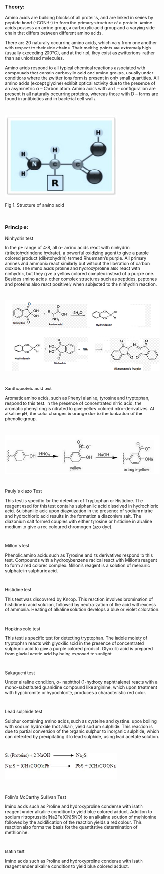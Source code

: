 ### Theory:
 
 
Amino acids are building blocks of all proteins, and are linked in series by peptide bond (-CONH-) to form the primary structure of a protein. Amino acids possess an amine group, a carboxylic acid group and a varying side chain that differs between different amino acids.

There are 20 naturally occurring amino acids, which vary from one another with respect to their side chains. Their melting points are extremely high (usually exceeding 200°C), and at their pI, they exist as zwitterions, rather than as unionized molecules.

Amino acids respond to all typical chemical reactions associated with compounds that contain carboxylic acid and amino groups, usually under conditions where the zwitter ions form is present in only small quantities. All amino acids (except glycine) exhibit optical activity due to the presence of an asymmetric α – Carbon atom. Amino acids with an L – configuration are present in all naturally occurring proteins, whereas those with D – forms are found in antibiotics and in bacterial cell walls.

&nbsp;

<img src="images/1.png" title="" /> 

   Fig 1.  Structure of amino acid

&nbsp;

### Principle:
 

Ninhydrin test

 

 In the pH range of 4-8, all α- amino acids react with ninhydrin (triketohydrindene hydrate), a powerful oxidizing agent to give a purple colored product (diketohydrin) termed Rhuemann’s purple. All primary amines and ammonia react similarly but without the liberation of carbon dioxide. The imino acids proline and hydroxyproline also react with ninhydrin, but they give a yellow colored complex instead of a purple one. Besides amino acids, other complex structures such as peptides, peptones and proteins also react positively when subjected to the ninhydrin reaction.

 &nbsp;

<img src="images/2.png" title="" /> 

&nbsp;

Xanthoproteic acid test

 Aromatic amino acids, such as Phenyl alanine, tyrosine and tryptophan, respond to this test. In the presence of concentrated nitric acid, the aromatic phenyl ring is nitrated to give yellow colored nitro-derivatives. At alkaline pH, the color changes to orange due to the ionization of the phenolic group.

 &nbsp;

<img src="images/3.jpg" title="" />


 &nbsp;

Pauly's diazo Test

 This test is specific for the detection of Tryptophan or Histidine. The reagent used for this test contains sulphanilic acid dissolved in hydrochloric acid. Sulphanilic acid upon diazotization in the presence of sodium nitrite and hydrochloric acid results in the formation a diazonium salt. The diazonium salt formed couples with either tyrosine or histidine in alkaline medium to give a red coloured chromogen (azo dye).


 &nbsp;

Millon's test

Phenolic amino acids such as Tyrosine and its derivatives respond to this test. Compounds with a hydroxybenzene radical react with Millon’s reagent to form a red colored complex. Millon’s reagent is a solution of mercuric sulphate in sulphuric acid.


 &nbsp;

 Histidine test

 

This test was discovered by Knoop. This reaction involves bromination of histidine in acid solution, followed by neutralization of the acid with excess of ammonia.  Heating of alkaline solution develops a blue or violet coloration.

 &nbsp;

Hopkins cole test

This test is specific test for detecting tryptophan. The indole moiety of tryptophan reacts with glyoxilic acid in the presence of concentrated sulphuric acid to give a purple colored product. Glyoxilic acid is prepared from glacial acetic acid by being exposed to sunlight.

 

 &nbsp;

Sakaguchi test

 

Under alkaline condition, α- naphthol (1-hydroxy naphthalene) reacts with a mono-substituted guanidine compound like arginine, which upon treatment with hypobromite or hypochlorite, produces a characteristic red color.

 

 &nbsp;

Lead sulphide test

 

Sulphur containing amino acids, such as cysteine and cystine. upon boiling with sodium hydroxide (hot alkali), yield sodium sulphide. This reaction is due to partial conversion of the organic sulphur to inorganic sulphide, which can detected by precipitating it to lead sulphide, using lead acetate solution.

  &nbsp;

<img src="images/4.png" title="" />


  &nbsp;

Folin's McCarthy Sullivan Test

 Imino acids such as Proline and hydroxyproline condense with isatin reagent under alkaline condition to yield blue colored adduct. Addition to sodium nitroprusside[Na2Fe(CN)5NO]  to an alkaline solution of methionine followed by the acidification of the reaction yields a red colour. This reaction also forms the basis for the quantitative determination of methionine.  

 

  &nbsp;


Isatin test

 

Imino acids such as Proline and hydroxyproline condense with isatin reagent under alkaline condition to yield blue colored adduct.